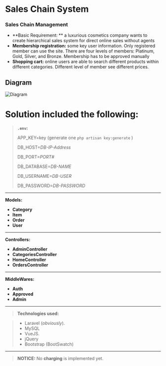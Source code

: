Sales Chain System
===================


### Sales Chain Management  

- **Basic Requirement: ** a luxurious cosmetics company wants to create hierarchical sales system for direct online sales without agents
- **Membership registration:** some key user information.  Only registered member can use the site.  There are four levels of members:  Platinum, Gold, Silver, and Bronze.  Membership has to be approved manually
- **Shopping cart:**  online users are able to search different products within different categories.  Different level of member see different prices.


Diagram
------------

![Diagram](https://raw.githubusercontent.com/mustafawm/saleschain/master/SalesChainManagement.png)



# Solution included the following:

> **`.env`:**
> 
>APP_KEY=key (generate one `php artisan key:generate` )
>
>DB_HOST=_DB-IP-Address_
>
>DB_PORT=_PORT#_
>
>DB_DATABASE=_DB-NAME_
>
>DB_USERNAME=_DB-USER_
>
>DB_PASSWORD=_DB-PASSWORD_

----

 **Models:**

 - **Category** 
 - **Item** 
 - **Order**
 - **User**  

--------

 **Controllers:**

 - **AdminController** 
 - **CategoriesController** 
 - **HomeController**
 - **OrdersController** 

--------

 **MiddleWares:**

 - **Auth** 
 - **Approved** 
 - **Admin**

----

 > **Technologies used:**

> - Laravel (_obviously_).
> - MySQL
> - VueJS.
> - jQuery
> - Bootstrap (BootSwatch)


---
 > **NOTICE:**
 > No **charging** is implemented yet. 
